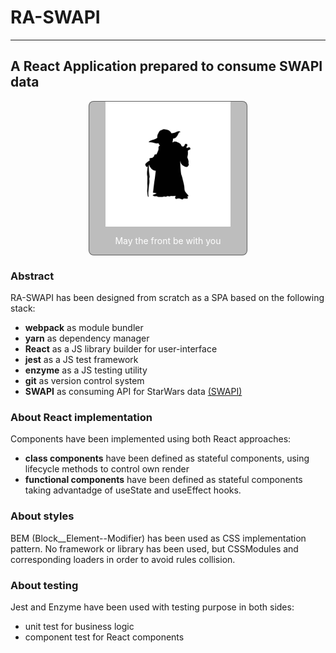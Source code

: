 # RA-SWAPI
----
## A React Application prepared to consume SWAPI data
<div style="width: 50%; margin: 0 auto; border: 1px solid rgba(0,0,0,0.5); border-radius: 0.5rem; background-color: rgba(0,0,0,0.25);color:#fff; display:flex; flex-direction: column; align-items: center">
<img src="./src/common/images/svg/yoda.svg" alt="Yoda" width="200px">
<p>May the front be with you</p>
</div>

### Abstract
RA-SWAPI has been designed from scratch as a SPA based on the following stack:
* **webpack** as module bundler 
* **yarn** as dependency manager
* **React** as a JS library builder for user-interface
* **jest** as a JS test framework
* **enzyme** as a JS testing utility
* **git** as version control system
* **SWAPI** as consuming API for StarWars data [ (SWAPI) ](https://swapi.dev/)

### About React implementation
Components have been implemented using both React approaches:
* **class components** have been defined as stateful components, using lifecycle methods to control own render
* **functional components** have been defined as stateful components taking advantadge of useState and useEffect hooks.

### About styles
BEM (Block__Element--Modifier) has been used as CSS implementation pattern. No framework or library has been used, but CSSModules and corresponding loaders in order to avoid rules collision. 

### About testing
Jest and Enzyme have been used with testing purpose in both sides:
* unit test for business logic
* component test for React components
